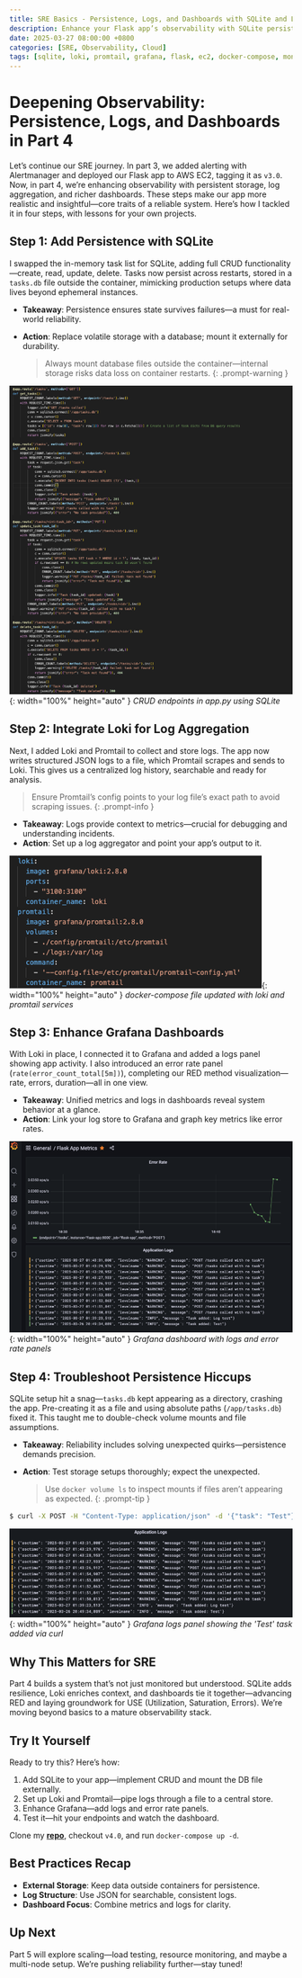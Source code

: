 ```yaml
---
title: SRE Basics - Persistence, Logs, and Dashboards with SQLite and Loki (Part 4)
description: Enhance your Flask app’s observability with SQLite persistence, Loki log aggregation, and advanced Grafana dashboards in this SRE-focused guide.
date: 2025-03-27 08:00:00 +0800
categories: [SRE, Observability, Cloud]
tags: [sqlite, loki, promtail, grafana, flask, ec2, docker-compose, monitoring]
---
```


# Deepening Observability: Persistence, Logs, and Dashboards in Part 4

Let’s continue our SRE journey. In part 3, we added alerting with Alertmanager and deployed our Flask app to AWS EC2, tagging it as `v3.0`. Now, in part 4, we’re enhancing observability with persistent storage, log aggregation, and richer dashboards. These steps make our app more realistic and insightful—core traits of a reliable system. Here’s how I tackled it in four steps, with lessons for your own projects.

## Step 1: Add Persistence with SQLite
I swapped the in-memory task list for SQLite, adding full CRUD functionality—create, read, update, delete. Tasks now persist across restarts, stored in a `tasks.db` file outside the container, mimicking production setups where data lives beyond ephemeral instances.

- **Takeaway**: Persistence ensures state survives failures—a must for real-world reliability.
- **Action**: Replace volatile storage with a database; mount it externally for durability.
  
  > Always mount database files outside the container—internal storage risks data loss on container restarts.
  {: .prompt-warning }

![Desktop View](/assets/img/posts/20250326/sqlite.png){: width="100%" height="auto" }
_CRUD endpoints in app.py using SQLite_

## Step 2: Integrate Loki for Log Aggregation
Next, I added Loki and Promtail to collect and store logs. The app now writes structured JSON logs to a file, which Promtail scrapes and sends to Loki. This gives us a centralized log history, searchable and ready for analysis.

  > Ensure Promtail’s config points to your log file’s exact path to avoid scraping issues.
  {: .prompt-info }

- **Takeaway**: Logs provide context to metrics—crucial for debugging and understanding incidents.
- **Action**: Set up a log aggregator and point your app’s output to it.

![Desktop View](/assets/img/posts/20250326/docker-compose-loki-promtail.png){: width="100%" height="auto" }
_docker-compose file updated with loki and promtail services_

## Step 3: Enhance Grafana Dashboards
With Loki in place, I connected it to Grafana and added a logs panel showing app activity. I also introduced an error rate panel (`rate(error_count_total[5m])`), completing our RED method visualization—rate, errors, duration—all in one view.

- **Takeaway**: Unified metrics and logs in dashboards reveal system behavior at a glance.
- **Action**: Link your log store to Grafana and graph key metrics like error rates.

![Desktop View](/assets/img/posts/20250326/app-logs-error-rate.png){: width="100%" height="auto" }
_Grafana dashboard with logs and error rate panels_

## Step 4: Troubleshoot Persistence Hiccups
SQLite setup hit a snag—`tasks.db` kept appearing as a directory, crashing the app. Pre-creating it as a file and using absolute paths (`/app/tasks.db`) fixed it. This taught me to double-check volume mounts and file assumptions.

- **Takeaway**: Reliability includes solving unexpected quirks—persistence demands precision.
- **Action**: Test storage setups thoroughly; expect the unexpected.
  
  > Use `docker volume ls` to inspect mounts if files aren’t appearing as expected.
  {: .prompt-tip }

```bash
$ curl -X POST -H "Content-Type: application/json" -d '{"task": "Test"}' http://localhost:5000/tasks
```
![Desktop View](/assets/img/posts/20250326/sqlite-log-test.png){: width="100%" height="auto" }
_Grafana logs panel showing the 'Test' task added via curl_

## Why This Matters for SRE
Part 4 builds a system that’s not just monitored but understood. SQLite adds resilience, Loki enriches context, and dashboards tie it together—advancing RED and laying groundwork for USE (Utilization, Saturation, Errors). We’re moving beyond basics to a mature observability stack.

## Try It Yourself
Ready to try this? Here’s how:
1. Add SQLite to your app—implement CRUD and mount the DB file externally.
2. Set up Loki and Promtail—pipe logs through a file to a central store.
3. Enhance Grafana—add logs and error rate panels.
4. Test it—hit your endpoints and watch the dashboard.

Clone my [**repo**](https://github.com/Rick-Houser/system-prism), checkout `v4.0`, and run `docker-compose up -d`.

## Best Practices Recap
- **External Storage**: Keep data outside containers for persistence.
- **Log Structure**: Use JSON for searchable, consistent logs.
- **Dashboard Focus**: Combine metrics and logs for clarity.

## Up Next
Part 5 will explore scaling—load testing, resource monitoring, and maybe a multi-node setup. We’re pushing reliability further—stay tuned!